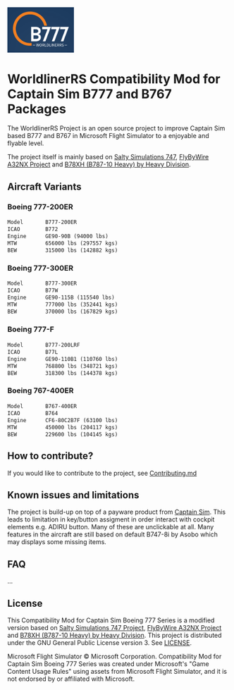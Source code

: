 <img src="./worldlinerrs/banner/logo/WorldlinerRS.png" width=30% height=30%>

# WorldlinerRS Compatibility Mod for Captain Sim B777 and B767 Packages

The WorldlinerRS Project is an open source project to improve Captain Sim based B777 and B767 in Microsoft Flight Simulator to a enjoyable and flyable level.

The project itself is mainly based on [Salty Simulations 747](https://github.com/saltysimulations/salty-747), [FlyByWire A32NX Project](https://github.com/flybywiresim/a32nx) and [B78XH (B787-10 Heavy) by Heavy Division](https://github.com/Heavy-Division/B78XH).

## Aircraft Variants

### Boeing 777-200ER

 ```
 Model       B777-200ER
 ICAO        B772
 Engine      GE90-90B (94000 lbs)
 MTW         656000 lbs (297557 kgs)
 BEW         315000 lbs (142882 kgs)
 ```
### Boeing 777-300ER

 ```
 Model       B777-300ER
 ICAO        B77W
 Engine      GE90-115B (115540 lbs)
 MTW         777000 lbs (352441 kgs)
 BEW         370000 lbs (167829 kgs)
 ```
### Boeing 777-F

 ```
 Model       B777-200LRF
 ICAO        B77L
 Engine      GE90-110B1 (110760 lbs)
 MTW         768800 lbs (348721 kgs)
 BEW         318300 lbs (144378 kgs)
 ```

 ### Boeing 767-400ER

 ```
 Model       B767-400ER
 ICAO        B764
 Engine      CF6-80C2B7F (63100 lbs)
 MTW         450000 lbs (204117 kgs)
 BEW         229600 lbs (104145 kgs)
 ```

## How to contribute?
If you would like to contribute to the project, see [Contributing.md](./Contributing.md)

## Known issues and limitations

The project is build-up on top of a payware product from [Captain Sim](https://captainsim.net/). This leads to limitation in key/button assigment in order interact with cockpit elements e.g. ADIRU button. Many of these are unclickable at all. Many features in the aircraft are still based on default B747-8i by Asobo which may displays some missing items.  

## FAQ

...

## License

This Compatibility Mod for Captain Sim Boeing 777 Series is a modified version based on [Salty Simulations 747 Project](https://github.com/saltysimulations/salty-747), [FlyByWire A32NX Project](https://github.com/flybywiresim/a32nx) and [B78XH (B787-10 Heavy) by Heavy Division](https://github.com/Heavy-Division/B78XH). This project is distributed under the GNU General Public License version 3. See [LICENSE](./LICENSE).

Microsoft Flight Simulator © Microsoft Corporation. Compatibility Mod for Captain Sim Boeing 777 Series was created under Microsoft's "Game Content Usage Rules" using assets from Microsoft Flight Simulator, and it is not endorsed by or affiliated with Microsoft.
